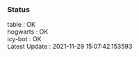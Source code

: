 ### Status


table : OK  
hogwarts : OK  
icy-bot : OK  
Latest Update : 2021-11-29 15:07:42.153593

